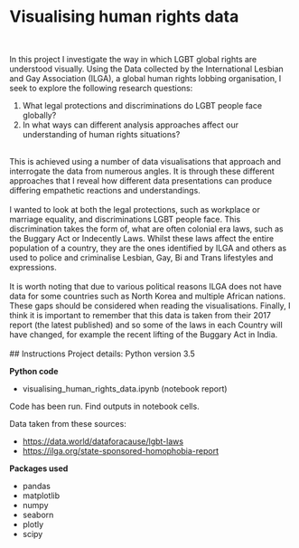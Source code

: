 # Visualising human rights data
<br>

In this project I investigate the way in which LGBT global rights are understood visually. Using the Data collected by the International Lesbian and Gay Association (ILGA), a global human rights lobbing organisation, I seek to explore the following research questions:
<br>
1. What legal protections and discriminations do LGBT people face globally?
2. In what ways can different analysis approaches affect our understanding of human rights situations?
<br>
This is achieved using a number of data visualisations that approach and interrogate the data from numerous angles. It is through these different approaches that I reveal how different data presentations can produce differing empathetic reactions and understandings.
<br>
<br>
I wanted to look at both the legal protections, such as workplace or marriage equality, and discriminations LGBT people face. This discrimination takes the form of, what are often colonial era laws, such as the Buggary Act or Indecently Laws. Whilst these laws affect the entire population of a country, they are the ones identified by ILGA and others as used to police and criminalise Lesbian, Gay, Bi and Trans lifestyles and expressions.
<br>
<br>
It is worth noting that due to various political reasons ILGA does not have data for some countries such as North Korea and multiple African nations. These gaps should be considered when reading the visualisations. Finally, I think it is important to remember that this data is taken from their 2017 report (the latest published) and so some of the laws in each Country will have changed, for example the recent lifting of the Buggary Act in India.
<br>
<br>
## Instructions
Project details: Python version 3.5

<b>Python code</b>

- visualising_human_rights_data.ipynb (notebook report)

Code has been run. Find outputs in notebook cells.

Data taken from these sources:
- https://data.world/dataforacause/lgbt-laws
- https://ilga.org/state-sponsored-homophobia-report

<b>Packages used</b>

- pandas
- matplotlib
- numpy
- seaborn
- plotly
- scipy
